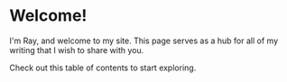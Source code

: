 # Welcome!

I'm Ray, and welcome to my site. This page serves as a hub for all of my writing that I wish to share with you.

Check out this table of contents to start exploring.

```{tableofcontents}

```
